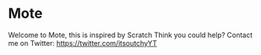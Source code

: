 # Mote

Welcome to Mote, this is inspired by Scratch
Think you could help? Contact me on Twitter: https://twitter.com/itsoutchyYT
